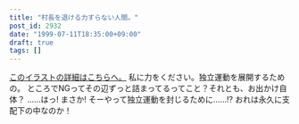 ```yaml
---
title: "村長を退ける力すらない人間。"
post_id: 2932
date: "1999-07-11T18:35:00+09:00"
draft: true
tags: []
---
```



[このイラストの詳細はこちらへ。](https://danmaq.com/banrei) 私に力をください。独立運動を展開するための。 ところでNGってその辺ずっと詰まってるってこと？それとも、お出かけ自体？ ……はっ! まさか! そーやって独立運動を封じるために……!? おれは永久に支配下の中なのか！
